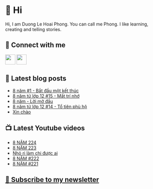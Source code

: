 # 👋 Hi

Hi, I am Duong Le Hoai Phong. You can call me Phong. I like learning, creating and telling stories.

## 🔗 Connect with me
[<img height="32" width="32" src="https://cdn.jsdelivr.net/npm/simple-icons@v3/icons/youtube.svg" />](https://www.youtube.com/channel/UCXykqt3V2-9bYXKWZRcH0rA)
[<img height="32" width="32" src="https://cdn.jsdelivr.net/npm/simple-icons@v3/icons/instagram.svg" />](https://www.instagram.com/phongever)

## 📝 Latest blog posts

<!-- BLOG-POST-LIST:START -->
- [8 năm #1 - Bắt đầu một kết thúc](https://phongever.substack.com/p/8-nam-1-bat-au-mot-ket-thuc)
- [8 năm từ lớp 12 #15 - Mất trí nhớ](https://phongever.substack.com/p/8-nam-tu-lop-12-15-mat-tri-nho)
- [8 năm - Lời mở đầu](https://phongever.substack.com/p/8-nam-loi-mo-au)
- [8 năm từ lớp 12 #14 - Tổ tiên phù hộ](https://phongever.substack.com/p/8-nam-tu-lop-12-14-to-tien-phu-ho)
- [Xin chào](https://phongever.substack.com/p/xin-chao-61e)
<!-- BLOG-POST-LIST:END -->

## 📺 Latest Youtube videos

<!-- YOUTUBE-VIDEO-LIST:START -->
- [8 NĂM 224](https://www.youtube.com/watch?v=8mXXfWfhGHQ)
- [8 NĂM 223](https://www.youtube.com/watch?v=GGogPYWNTgo)
- [Nhỏ ri làm chi được ai](https://www.youtube.com/watch?v=gqGm4ziCM_8)
- [8 NĂM #222](https://www.youtube.com/watch?v=lMsBJgjmTjg)
- [8 NĂM #221](https://www.youtube.com/watch?v=sVsTLU37hJc)
<!-- YOUTUBE-VIDEO-LIST:END -->

## [💌 Subscribe to my newsletter](https://phongever.substack.com/)
